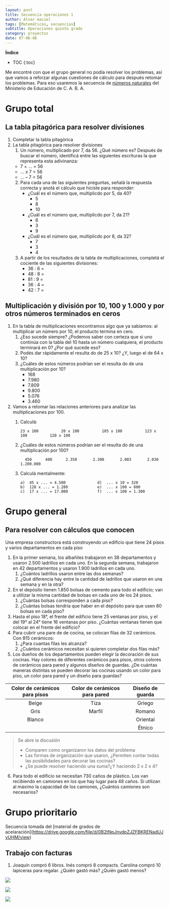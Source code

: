 ```yaml
---
layout: post
title: Secuencia operaciones 1
author: Alvar maciel
tags: [Matemáticas, secuencias]
subtitle: Operaciones quinto grado
category: proyectos
date: 07-06-06
---
```

**Índice**
* TOC
{:toc}

Me encontré con que el grupo general no podía resolver los problemas, así que vamos a reforzar algunas cuestiones de cálculo para después retomar los problemas. Para eso usaremos la secuencia de [números naturales](http://buenosaires.gob.ar/areas/educacion/curricula/pdf/numeros-naturales_web.pdf) del Ministerio de Educación de C. A. B. A.

# Grupo total

## La tabla pitagórica para resolver divisiones
1. Completar la tabla pitagórica
2. La tabla pitagórica para resolver divisiones
   1. Un  número, multiplicado por 7, da 56. ¿Qué número es?
	  Después de buscar el número, identificá entre las siguientes escrituras la que representa esta adivinanza:
     - 7 + ... = 56
	 - ... x 7 = 56
	 - ... – 7 = 56
   2. Para cada una de las siguientes preguntas, señalá la respuesta correcta y anotá el cálculo que hiciste para responder:
	  - ¿Cuál es el número que, multiplicdo por 5, da 40?
		- 5
		- 8
		- 10
	  - ¿Cuál es el número que, multiplicdo por 7, da 21?
		- 6
		- 3
		- 9
	  - ¿Cuál es el número que, multiplicdo por 8, da 32?
		- 7
		- 3
		- 4
   3. A partir de los resultados de la tabla de multiplicaciones,  completá  el  cociente  de  las siguientes divisiones: 
	  * 36 : 6 =
	  * 48 : 8 =
	  * 81 : 9 =
	  * 36 : 4 =
	  * 42 : 7 =

## Multiplicación y división por 10, 100 y 1.000 y por otros números terminados en ceros

1. En la tabla de multiplicaciones encontramos algo que ya sabíamos: al multiplicar un número por 10, el producto termina en cero. 
   1. ¿Eso sucede siempre? ¿Podemos saber con certeza que si uno continúa con la tabla del 10 hasta un número cualquiera, el producto terminará en 0? ¿Por qué sucede eso?
   2. Podés dar rápidamente el resulta do de 25 x 10? ¿Y, luego el de 64 x 10?
   3. ¿Cuáles de estos números podrían ser el resulta do de una multiplicación por 10?
	  - 168 
	  - 7.980
	  - 7.809 
	  - 9.800 
	  - 5.076 
	  - 3.460
2. Vamos a retomar las relaciones anteriores para analizar las multiplicaciones por 100.
   1. Calculá:

          23 x 100          20 x 100          105 x 100          123 x 100          120 x 100

   2. ¿Cuáles de estos números podrían ser el resulta do de una multiplicación por 100?

            450      400      2.350       2.300       2.003       2.030       1.200.000

   3. Calculá mentalmente:
	  
	      a)  45 x ... = 4.500              d)  ... x 10 = 320
	      b)  128 x ... = 1.280             e)  ... x 100 = 800
          c)  17 x ... = 17.000             f)  ... x 100 = 1.300
   
   
   
   
# Grupo general
## Para resolver con cálculos que conocen
Una empresa constructora está construyendo un edificio que tiene 24 pisos y varios departamentos en cada piso

1. En la primer semana, los albañiles trabajaron en 38 departamentos y usaron 2.500 ladrillos en cada uno. En la segunda semana, trabajaron en 42 departamentos y usaron 1.900 ladrillos en cada uno.
    1. ¿Cuántos ladrillos usaron entre las dos semanas?
    2. ¿Qué diferencia hay entre la cantidad de ladrillos que usaron en una semana y en la otra?
2. En el depósito tienen 1.850 bolsas de cemento para todo el edificio; van a utilizar la misma cantidad de bolsas en cada uno de los 24 pisos.
    1. ¿Cuántas bolsas corresponden a cada piso?
    2. ¿Cuántas bolsas tendría que haber en el depósito para que usen 80 bolsas en cada piso?
3. Hasta el piso 18°, el frente del edificio tiene 25 ventanas por piso, y el del 19° al 24° tiene 16 ventanas por piso. ¿Cuántas ventanas tienen que colocar en el frente del edificio?
4. Para cubrir una pare de de cocina, se colocan filas de 32 cerámicos. Con 815 cerámicos:
    1. ¿Para cuantas filas les alcanza?
    2. ¿Cuántos cerámicos necesitan si quieren completar dos filas más?
5. Los dueños de los departamentos pueden elegir la decoración de sus cocinas. Hay colores de diferentes cerámicos para pisos, otros colores de cerámicos para pared y algunos diseños de guardas. ¿De cuántas maneras distintas se pueden decorar las cocinas usando un color para piso, un color para pared y un diseño para guardas?

|Color de cerámicos para pisos|Color de cerámicos para pared| Diseño de guarda|
|:---------------------------:|:---------------------------:|:---------------:|
|Beige|Tiza|Griego|
|Gris|Marfil|Romano|
|Blanco||Oriental|
|||Étnico|

>Se abre la discusión
>- Comparen como organizaron los datos del problema
>- Las formas de organización que usaron, ¿Permiten contar todas las posibilidades para decorar las cocinas?
>- ¿Se puede resolver haciendo una suma?¿Y haciendo 2 x 2 x 4?

6. Para todo el edificio se necesitan 730 caños de plástico. Los van recibiendo en camiones en los que hay lugar para 48 caños. Si utilizan al máximo la capacidad de los camiones, ¿Cuántos camiones son necesarios?

# Grupo prioritario
 Secuencia tomada del [material de grados de acelaración[(https://drive.google.com/file/d/0B2tNpJnvdpZJZFBKRENadUJvUHM/view)

## Trabajo con facturas

1. Joaquín compró 6 libros. Inés compró 8 compacts. Carolina compró 10 lapiceras para regalar. ¿Quién gastó más? ¿Quién gastó menos?

![]({{site.url}}{{site.baseurl}}/assets/Mate/Seleccion_28.png)



![]({{site.url}}{{site.baseurl}}/assets/Mate/Seleccion_28.png)




![]({{site.url}}{{site.baseurl}}/assets/Mate/Seleccion_28.png)



